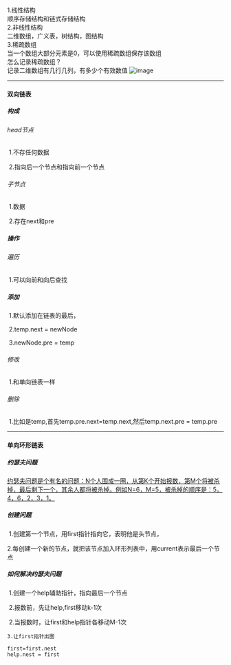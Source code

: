 1.线性结构  
顺序存储结构和链式存储结构  
2.非线性结构  
二维数组，广义表，树结构，图结构  
3.稀疏数组  
当一个数组大部分元素是0，可以使用稀疏数组保存该数组  
  怎么记录稀疏数组？  
 记录二维数组有几行几列，有多少个有效数值 
 ![image](H:\firefoxdoawnload\11.png)



------

#### 双向链表

##### 构成

###### 	head节点

​		1.不存任何数据

​		2.指向后一个节点和指向前一个节点

###### 	子节点

​		1.数据

​		2.存在next和pre

##### 操作

###### 	遍历

​	1.可以向前和向后查找

#####   添加

​	1.默认添加在链表的最后，

​	2.temp.next = newNode 

​	3.newNode.pre = temp

###### 修改

​	1.和单向链表一样

###### 删除

​	1.比如是temp,首先temp.pre.next=temp.next,然后temp.next.pre = temp.pre

------

#### 单向环形链表

##### 	约瑟夫问题

​	<u>约瑟夫问题是个有名的问题：N个人围成一圈，从第K个开始报数，第M个将被杀掉，最后剩下一个，其余人都将被杀掉。例如N=6，M=5，被杀掉的顺序是：5，4，6，2，3，1。</u>

#####    创建问题

​	1.创建第一个节点，用first指针指向它，表明他是头节点，

​	2.每创建一个新的节点，就把该节点加入环形列表中，用current表示最后一个节点

##### 	如何解决约瑟夫问题

​	1.创建一个help辅助指针，指向最后一个节点

​	2.报数前，先让help,first移动k-1次

​	2.当报数时，让first和help指针各移动M-1次

 	3.让first指针出圈

   ```
first=first.nest
help.nest = first
   ```

